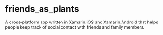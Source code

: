 # friends_as_plants
A cross-platform app written in Xamarin.iOS and Xamarin.Android that helps people keep track of social contact with friends and family members.
